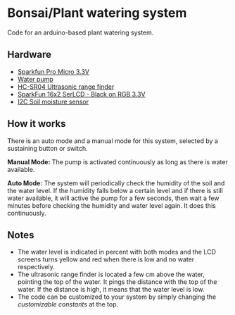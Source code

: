 # Bonsai/Plant watering system
Code for an arduino-based plant watering system.
## Hardware
- [Sparkfun Pro Micro 3.3V](https://www.sparkfun.com/products/12587)
- [Water pump](https://www.robotshop.com/ca/en/immersible-water-pump-water-tube.html)
- [HC-SR04 Ultrasonic range finder](https://www.robotshop.com/ca/en/hc-sr04-ultrasonic-range-finder-osepp.html)
- [SparkFun 16x2 SerLCD - Black on RGB 3.3V](https://www.sparkfun.com/products/14072)
- [I2C Soil moisture sensor](https://www.tindie.com/products/miceuz/i2c-soil-moisture-sensor/)
## How it works
There is an auto mode and a manual mode for this system, selected by a sustaining button or switch.

**Manual Mode:** The pump is activated continuously as long as there is water available.

**Auto Mode:** The system will periodically check the humidity of the soil and the water level. If the humidity falls below a certain level and if there is still water available, it will active the pump for a few seconds, then wait a few minutes before checking the humidity and water level again. It does this continuously.

## Notes
- The water level is indicated in percent with both modes and the LCD screens turns yellow and red when there is low and no water respectively.
- The ultrasonic range finder is located a few cm above the water, pointing the top of the water. It pings the distance with the top of the water. If the distance is high, it means that the water level is low.
- The code can be customized to your system by simply changing the *customizable constants* at the top.
